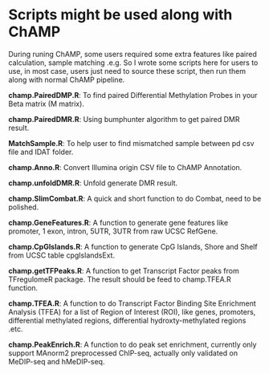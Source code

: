 # Scripts might be used along with ChAMP

During runing ChAMP, some users required some extra features like paired calculation, sample matching .e.g. So I wrote some scripts here for users to use, in most case, users just need to source these script, then run them along with normal ChAMP pipeline.

**champ.PairedDMP.R**: To find paired Differential Methylation Probes in your Beta matrix (M matrix).

**champ.PairedDMR.R**: Using bumphunter algorithm to get paired DMR result.

**MatchSample.R**: To help user to find mismatched sample between pd csv file and IDAT folder.

**champ.Anno.R**: Convert Illumina origin CSV file to ChAMP Annotation.

**champ.unfoldDMR.R**: Unfold generate DMR result.

**champ.SlimCombat.R**: A quick and short function to do Combat, need to be polished.

**champ.GeneFeatures.R**: A function to generate gene features like promoter, 1 exon, intron, 5UTR, 3UTR from raw UCSC RefGene.

**champ.CpGIslands.R**: A function to generate CpG Islands, Shore and Shelf from UCSC table cpgIslandsExt.

**champ.getTFPeaks.R**: A function to get Transcript Factor peaks from TFregulomeR package. The result should be feed to champ.TFEA.R function.

**champ.TFEA.R**: A function to do Transcript Factor Binding Site Enrichment Analysis (TFEA) for a list of Region of Interest (ROI), like genes, promoters, differential methylated regions, differential hydroxty-methylated regions .etc.

**champ.PeakEnrich.R**: A function to do peak set enrichment, currently only support MAnorm2 preprocessed ChIP-seq, actually only validated on MeDIP-seq and hMeDIP-seq.
